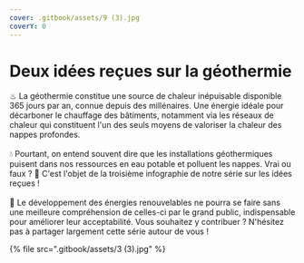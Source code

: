 ```yaml
---
cover: .gitbook/assets/9 (3).jpg
coverY: 0
---
```


# Deux idées reçues sur la géothermie

♨ La géothermie constitue une source de chaleur inépuisable disponible 365 jours par an, connue depuis des millénaires. Une énergie idéale pour décarboner le chauffage des bâtiments, notamment via les réseaux de chaleur qui constituent l'un des seuls moyens de valoriser la chaleur des nappes profondes.\
\
💧 Pourtant, on entend souvent dire que les installations géothermiques puisent dans nos ressources en eau potable et polluent les nappes. Vrai ou faux ? 🤔 C'est l'objet de la troisième infographie de notre série sur les idées reçues !\
\
🎯 Le développement des énergies renouvelables ne pourra se faire sans une meilleure compréhension de celles-ci par le grand public, indispensable pour améliorer leur acceptabilité. Vous souhaitez y contribuer ? N'hésitez pas à partager largement cette série autour de vous !

{% file src=".gitbook/assets/3 (3).jpg" %}
